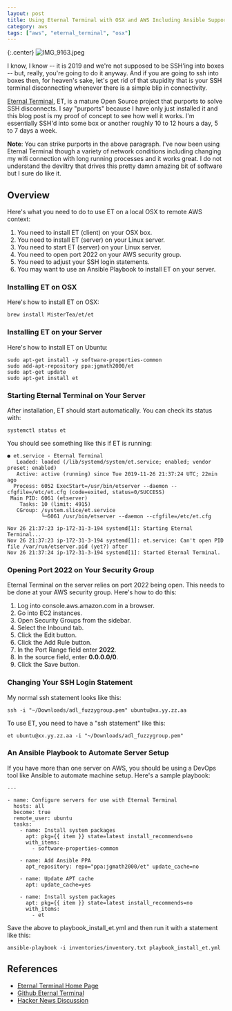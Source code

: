 ```yaml
---
layout: post
title: Using Eternal Terminal with OSX and AWS Including Ansible Support
category: aws
tags: ["aws", "eternal_terminal", "osx"]
---
```

{:.center}
![IMG_9163.jpeg](/blog/assets/IMG_9163.jpeg)

I know, I know -- it is 2019 and we're not supposed to be SSH'ing into boxes -- but, really, you're going to do it anyway.  And if you are going to ssh into boxes then, for heaven's sake, let's get rid of that stupidity that is your SSH terminal disconnecting whenever there is a simple blip in connectivity.

[Eternal Terminal](https://eternalterminal.dev/), ET, is a mature Open Source project that purports to solve SSH disconnects.  I say "purports" because I have only just installed it and this blog post is my proof of concept to see how well it works.  I'm essentially SSH'd into some box or another roughly 10 to 12 hours a day, 5 to 7 days a week.

**Note**: You can strike purports in the above paragraph.  I've now been using Eternal Terminal though a variety of network conditions including changing my wifi connection with long running processes and it works great. I do not understand the deviltry that drives this pretty damn amazing bit of software but I sure do like it.

## Overview

Here's what you need to do to use ET on a local OSX to remote AWS context:

1. You need to install ET (client) on your OSX box.
2. You need to install ET (server) on your Linux server.
3. You need to start ET (server) on your Linux server.
3. You need to open port 2022 on your AWS security group.
4. You need to adjust your SSH login statements.
5. You may want to use an Ansible Playbook to install ET on your server.

### Installing ET on OSX

Here's how to install ET on OSX:

    brew install MisterTea/et/et

### Installing ET on your Server

Here's how to install ET on Ubuntu:

    sudo apt-get install -y software-properties-common
    sudo add-apt-repository ppa:jgmath2000/et
    sudo apt-get update
    sudo apt-get install et

### Starting Eternal Terminal on Your Server

After installation, ET should start automatically.  You can check its status with:

    systemctl status et

You should see something like this if ET is running:

    ● et.service - Eternal Terminal
       Loaded: loaded (/lib/systemd/system/et.service; enabled; vendor preset: enabled)
       Active: active (running) since Tue 2019-11-26 21:37:24 UTC; 22min ago
      Process: 6052 ExecStart=/usr/bin/etserver --daemon --cfgfile=/etc/et.cfg (code=exited, status=0/SUCCESS)
     Main PID: 6061 (etserver)
        Tasks: 10 (limit: 4915)
       CGroup: /system.slice/et.service
               └─6061 /usr/bin/etserver --daemon --cfgfile=/etc/et.cfg

    Nov 26 21:37:23 ip-172-31-3-194 systemd[1]: Starting Eternal Terminal...
    Nov 26 21:37:23 ip-172-31-3-194 systemd[1]: et.service: Can't open PID file /var/run/etserver.pid (yet?) after
    Nov 26 21:37:24 ip-172-31-3-194 systemd[1]: Started Eternal Terminal.

### Opening Port 2022 on Your Security Group

Eternal Terminal on the server relies on port 2022 being open.  This needs to be done at your AWS security group.  Here's how to do this:

1. Log into console.aws.amazon.com in a browser.
2. Go into EC2 instances.
3. Open Security Groups from the sidebar.
4. Select the Inbound tab.
5. Click the Edit button.
6. Click the Add Rule button.
7. In the Port Range field enter **2022**.
8. In the source field, enter **0.0.0.0/0**.
9. Click the Save button.

### Changing Your SSH Login Statement

My normal ssh statement looks like this:

    ssh -i "~/Downloads/adl_fuzzygroup.pem" ubuntu@xx.yy.zz.aa

To use ET, you need to have a "ssh statement" like this:

    et ubuntu@xx.yy.zz.aa -i "~/Downloads/adl_fuzzygroup.pem"

### An Ansible Playbook to Automate Server Setup

If you have more than one server on AWS, you should be using a DevOps tool like Ansible to automate machine setup.  Here's a sample playbook:

    ---

    - name: Configure servers for use with Eternal Terminal
      hosts: all
      become: true
      remote_user: ubuntu
      tasks:
        - name: Install system packages
          apt: pkg={{ item }} state=latest install_recommends=no
          with_items:
            - software-properties-common

        - name: Add Ansible PPA
          apt_repository: repo="ppa:jgmath2000/et" update_cache=no

        - name: Update APT cache
          apt: update_cache=yes

        - name: Install system packages
          apt: pkg={{ item }} state=latest install_recommends=no
          with_items:
            - et
            
Save the above to playbook_install_et.yml and then run it with a statement like this:

    ansible-playbook -i inventories/inventory.txt playbook_install_et.yml
        

## References

* [Eternal Terminal Home Page](https://eternalterminal.dev/)
* [Github Eternal Terminal](https://github.com/MisterTea/EternalTerminal)
* [Hacker News Discussion](https://news.ycombinator.com/item?id=21640200)
